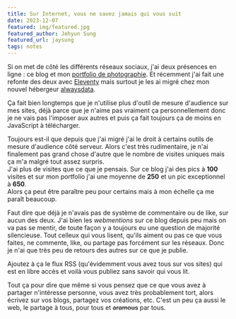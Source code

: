 ```yaml
---
title: Sur Internet, vous ne savez jamais qui vous suit
date: 2023-12-07
featured: img/featured.jpg
featured_author: Jehyun Sung
featured_url: jaysung
tags: notes
---
```


Si on met de côté les différents réseaux sociaux, j'ai deux présences en ligne : ce blog et mon [portfolio de photographie](https://www.bloogart.com/). Et récemment j'ai fait une refonte des deux avec [Eleventy](https://www.11ty.dev/) mais surtout je les ai migré chez mon nouvel hébergeur [alwaysdata](https://www.alwaysdata.com).

<!-- excerpt -->

Ça fait bien longtemps que je n'utilise plus d'outil de mesure d'audience sur mes sites, déjà parce que je n'aime pas vraiment ça personnellement donc je ne vais pas l'imposer aux autres et puis ça fait toujours ça de moins en JavaScript à télécharger.

Toujours est-il que depuis que j'ai migré j'ai le droit à certains outils de mesure d'audience côté serveur. Alors c'est très rudimentaire, je n'ai finalement pas grand chose d'autre que le nombre de visites uniques mais ça m'a malgré tout assez surpris.  
J'ai plus de visites que ce que je pensais. Sur ce blog j'ai des pics à **100** visites et sur mon portfolio j'ai une moyenne de **250** et un pic exceptionnel à **650**.  
Alors ça peut être paraître peu pour certains mais à mon échelle ça me paraît beaucoup.

Faut dire que déjà je n'avais pas de système de commentaire ou de like, sur aucun des deux. J'ai bien les _webmentions_ sur ce blog depuis peu mais on va pas se mentir, de toute façon y a toujours eu une question de majorité silencieuse. Tout celleux qui vous lisent, qu'ils aiment ou pas ce que vous faites, ne commente, like, ou partage pas forcément sur les réseaux.
Donc je n'ai que très peu de retours des autres sur ce que je publie.

Ajoutez à ça le flux RSS (qu'évidemment vous avez tous sur vos sites) qui est en libre accès et voilà vous publiez sans savoir qui vous lit.

Tout ça pour dire que même si vous pensez que ce que vous avez à partager n'intéresse personne, vous avez très probablement tort, alors écrivez sur vos blogs, partagez vos créations, etc. C'est un peu ça aussi le web, le partage à tous, pour tous et ~~aramous~~ par tous.
